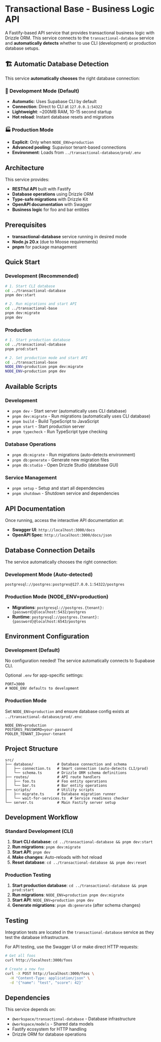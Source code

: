 # Transactional Base - Business Logic API

A Fastify-based API service that provides transactional business logic with Drizzle ORM. This service connects to the `transactional-database` service and **automatically detects** whether to use CLI (development) or production database setups.

## 🏗️ Automatic Database Detection

This service **automatically chooses** the right database connection:

### 🚀 **Development Mode (Default)**

- **Automatic**: Uses Supabase CLI by default
- **Connection**: Direct to CLI at `127.0.0.1:54322`
- **Lightweight**: ~200MB RAM, 10-15 second startup
- **Hot reload**: Instant database resets and migrations

### 🏭 **Production Mode**

- **Explicit**: Only when `NODE_ENV=production`
- **Advanced pooling**: Supavisor tenant-based connections
- **Environment**: Loads from `../transactional-database/prod/.env`

## Architecture

This service provides:

- **RESTful API** built with Fastify
- **Database operations** using Drizzle ORM
- **Type-safe migrations** with Drizzle Kit
- **OpenAPI documentation** with Swagger
- **Business logic** for foo and bar entities

## Prerequisites

- **transactional-database** service running in desired mode
- **Node.js 20.x** (due to Moose requirements)
- **pnpm** for package management

## Quick Start

### Development (Recommended)

```bash
# 1. Start CLI database
cd ../transactional-database
pnpm dev:start

# 2. Run migrations and start API
cd ../transactional-base
pnpm dev:migrate
pnpm dev
```

### Production

```bash
# 1. Start production database
cd ../transactional-database
pnpm prod:start

# 2. Set production mode and start API
cd ../transactional-base
NODE_ENV=production pnpm dev:migrate
NODE_ENV=production pnpm dev
```

## Available Scripts

### Development

- `pnpm dev` - Start server (automatically uses CLI database)
- `pnpm dev:migrate` - Run migrations (automatically uses CLI database)
- `pnpm build` - Build TypeScript to JavaScript
- `pnpm start` - Start production server
- `pnpm typecheck` - Run TypeScript type checking

### Database Operations

- `pnpm db:migrate` - Run migrations (auto-detects environment)
- `pnpm db:generate` - Generate new migration files
- `pnpm db:studio` - Open Drizzle Studio (database GUI)

### Service Management

- `pnpm setup` - Setup and start all dependencies
- `pnpm shutdown` - Shutdown service and dependencies

## API Documentation

Once running, access the interactive API documentation at:

- **Swagger UI**: `http://localhost:3000/docs`
- **OpenAPI Spec**: `http://localhost:3000/docs/json`

## Database Connection Details

The service automatically chooses the right connection:

### Development Mode (Auto-detected)

```
postgresql://postgres:postgres@127.0.0.1:54322/postgres
```

### Production Mode (NODE_ENV=production)

- **Migrations**: `postgresql://postgres.{tenant}:{password}@localhost:5432/postgres`
- **Runtime**: `postgresql://postgres.{tenant}:{password}@localhost:6543/postgres`

## Environment Configuration

### Development (Default)

No configuration needed! The service automatically connects to Supabase CLI.

Optional `.env` for app-specific settings:

```env
PORT=3000
# NODE_ENV defaults to development
```

### Production Mode

Set `NODE_ENV=production` and ensure database config exists at `../transactional-database/prod/.env`:

```env
NODE_ENV=production
POSTGRES_PASSWORD=your-password
POOLER_TENANT_ID=your-tenant
```

## Project Structure

```
src/
├── database/           # Database connection and schema
│   ├── connection.ts   # Smart connection (auto-detects CLI/prod)
│   └── schema.ts       # Drizzle ORM schema definitions
├── routes/             # API route handlers
│   ├── foo.ts          # Foo entity operations
│   └── bar.ts          # Bar entity operations
├── scripts/            # Utility scripts
│   ├── migrate.ts      # Database migration runner
│   └── wait-for-services.ts  # Service readiness checker
└── server.ts           # Main Fastify server setup
```

## Development Workflow

### Standard Development (CLI)

1. **Start CLI database**: `cd ../transactional-database && pnpm dev:start`
2. **Run migrations**: `pnpm dev:migrate`
3. **Start API**: `pnpm dev`
4. **Make changes**: Auto-reloads with hot reload
5. **Reset database**: `cd ../transactional-database && pnpm dev:reset`

### Production Testing

1. **Start production database**: `cd ../transactional-database && pnpm prod:start`
2. **Run migrations**: `NODE_ENV=production pnpm dev:migrate`
3. **Start API**: `NODE_ENV=production pnpm dev`
4. **Generate migrations**: `pnpm db:generate` (after schema changes)

## Testing

Integration tests are located in the `transactional-database` service as they test the database infrastructure.

For API testing, use the Swagger UI or make direct HTTP requests:

```bash
# Get all foos
curl http://localhost:3000/foos

# Create a new foo
curl -X POST http://localhost:3000/foos \
  -H "Content-Type: application/json" \
  -d '{"name": "test", "score": 42}'
```

## Dependencies

This service depends on:

- `@workspace/transactional-database` - Database infrastructure
- `@workspace/models` - Shared data models
- Fastify ecosystem for HTTP handling
- Drizzle ORM for database operations
